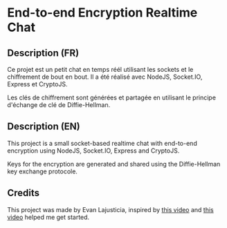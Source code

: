 # End-to-end Encryption Realtime Chat

## Description (FR)

Ce projet est un petit chat en temps réél utilisant les sockets et le chiffrement de bout en bout.
Il a été réalisé avec NodeJS, Socket.IO, Express et CryptoJS.

Les clés de chiffrement sont générées et partagée en utilisant le principe d'échange de clé de Diffie-Hellman.

## Description (EN)

This project is a small socket-based realtime chat with end-to-end encryption using NodeJS, Socket.IO, Express and CryptoJS.

Keys for the encryption are generated and shared using the Diffie-Hellman key exchange protocole.

## Credits

This project was made by Evan Lajusticia, inspired by [this video](https://www.youtube.com/watch?v=Yjrfm_oRO0w "Diffie Hellman -the Mathematics bit- Computerphile")
and [this video](https://www.youtube.com/watch?v=Yjrfm_oRO0w "Realtime Chat With Users & Rooms - Socket.io, Node & Express") helped me get started.

